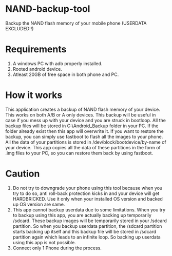 # NAND-backup-tool
Backup the NAND flash memory of your mobile phone (USERDATA EXCLUDED!!)

# Requirements
1. A windows PC with adb properly installed.
2. Rooted android device.
3. Atleast 20GB of free space in both phone and PC.

# How it works
This application creates a backup of NAND flash memory of your device. This works on both A/B or A only devices.
This backup will be useful in case if you mess up with your device and you are struck in bootloop.
All the backup files will be stored in C:\Android_Backup folder in your PC. If the folder already exist then this app will overwrite it.
If you want to restore the backup, you can simply use fastboot to flash all the images to your phone.
All the data of your partitions is stored in /dev/block/bootdevice/by-name of your device.
This app copies all the data of these partitions in the form of .img files to your PC, so you can restore them back by using fastboot.

# Caution
1. Do not try to downgrade  your phone using this tool because when you try to do so, anti roll-back protection kicks in and your device will get HARDBRICKED. Use it only when your installed OS version and backed up OS version are same.
2. This app cannot backup userdata due to some limitations. When you try to backup using this app, you are actually backing up temporarily /sdcard. These backup images will be temporarily stored in your /sdcard partition. So when you backup userdata partition, the /sdcard partition starts backing up itself and this backup file will be stored in /sdcard partition again which leads to an infinite loop. So backing up userdata using this app is not possible.
3. Connect only 1 Phone during the process.
